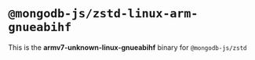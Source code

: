 # `@mongodb-js/zstd-linux-arm-gnueabihf`

This is the **armv7-unknown-linux-gnueabihf** binary for `@mongodb-js/zstd`
